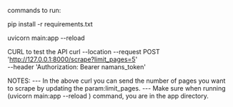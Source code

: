 commands to run:

pip install -r requirements.txt

uvicorn main:app --reload 


CURL to test the API
curl --location --request POST 'http://127.0.0.1:8000/scrape?limit_pages=5' \
--header 'Authorization: Bearer namans_token'

NOTES:
--- In the above curl you can send the number of pages you want to scrape by updating the param:limit_pages.
--- Make sure when running (uvicorn main:app --reload ) command, you are in the app directory.
